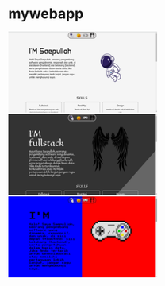 # mywebapp


![Alt teks](/asset/portofolio_web_personal.png)
![Alt teks](/asset/portofolio_web_personal_1.png)
![Alt teks](/asset/portofolio_web_personal_2.png)



